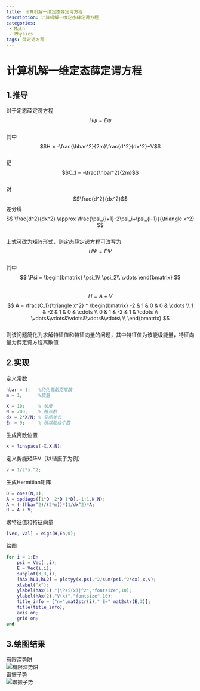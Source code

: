 ```yaml
---
title: 计算机解一维定态薛定谔方程
description: 计算机解一维定态薛定谔方程
categories:
 - Math
 - Physics
tags: 薛定谔方程
---
```


# 计算机解一维定态薛定谔方程

## 1.推导

对于定态薛定谔方程$$H\psi=E\psi$$  
其中$$H = -\frac{\hbar^2}{2m}\frac{d^2}{dx^2}+V$$  
记$$C_1 = -\frac{\hbar^2}{2m}$$  
对$$\frac{d^2}{dx^2}$$差分得  
$$
\frac{d^2}{dx^2} \approx \frac{\psi_{i+1}-2\psi_i+\psi_{i-1}}{\triangle x^2}
$$  
上式可改为矩阵形式，则定态薛定谔方程可改写为$$H\Psi = E\Psi$$  
其中  
$$
\Psi = 
\begin{bmatrix}
\psi_1\\
\psi_2\\
\vdots
\end{bmatrix}
$$  
$$
H = A + V
$$
$$
A = \frac{C_1}{\triangle x^2} * 
\begin{bmatrix}
-2 & 1 & 0 & 0 & \cdots \\
1 & -2 & 1 & 0 & \cdots \\
0 & 1 & -2 & 1 & \cdots \\
\vdots&\vdots&\vdots&\vdots&\vdots\ \\
\end{bmatrix}
$$  
则该问题简化为求解特征值和特征向量的问题，其中特征值为该能级能量，特征向量为薛定谔方程离散值  

## 2.实现
定义常数  

```matlab
hbar = 1;   %约化普朗克常数  
m = 1;      %质量  

X = 10;     % 长度   
N = 200;    % 格点数  
dx = 2*X/N; % 空间步长  
En = 9;     % 所求能级个数  
```
生成离散位置  
```matlab
x = linspace(-X,X,N);  
```
定义势能矩阵V（以谐振子为例）  
```matlab
v = 1/2*x.^2;  
```
生成Hermitian矩阵  
```matlab
D = ones(N,1);   
A = spdiags([1*D -2*D 1*D],-1:1,N,N);  
A = (-(hbar^2)/(2*m))*(1/dx^2)*A;  
H = A + V;  
```
求特征值和特征向量  
```matlab
[Vec, Val] = eigs(H,En,0);  
```
绘图  
```matlab
for i = 1:En 
    psi = Vec(:,i);
    E = Vec(i,i);  
    subplot(3,3,i);  
    [hAx,hL1,hL2] = plotyy(x,psi.^2/sum(psi.^2*dx),x,v);  
    xlabel("x");  
    ylabel(hAx(1),"|\Psi(x)|^2","fontsize",10);  
    ylabel(hAx(2),"V(x)","fontsize",10);  
    title_info = ["n=",mat2str(i)," E=" mat2str(E,3)];  
    title(title_info);  
    axis on;  
    grid on;  
end  
```

## 3.绘图结果
有限深势阱   
![有限深势阱](https://s3.bmp.ovh/imgs/2021/08/54325ddba0b8ed02.png)  
谐振子势   
![谐振子势](https://s3.bmp.ovh/imgs/2021/08/ef6c6800a5b27262.png)

